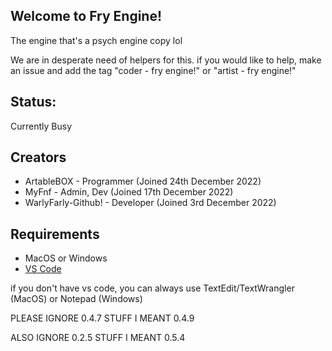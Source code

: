 ## Welcome to Fry Engine!

The engine that's a psych engine copy lol

We are in desperate need of helpers for this. if you would like to help, make an issue and add the tag "coder - fry engine!" or "artist - fry engine!"

## Status:

Currently Busy

## Creators

* ArtableBOX - Programmer (Joined 24th December 2022)
* MyFnf - Admin, Dev (Joined 17th December 2022)
* WarlyFarly-Github! - Developer (Joined 3rd December 2022)
## Requirements

* MacOS or Windows
* [VS Code](https://code.visualstudio.com/Download)

if you don't have vs code, you can always use TextEdit/TextWrangler (MacOS) or Notepad (Windows)

PLEASE IGNORE 0.4.7 STUFF I MEANT 0.4.9

ALSO IGNORE 0.2.5 STUFF I MEANT 0.5.4
